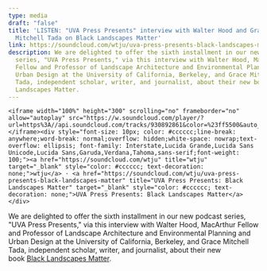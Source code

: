 ```yaml
---
type: media
draft: "false"
title: 'LISTEN: "UVA Press Presents" interview with Walter Hood and Grace
  Mitchell Tada on Black Landscapes Matter'
link: https://soundcloud.com/wtju/uva-press-presents-black-landscapes-matter
description: We are delighted to offer the sixth installment in our new podcast
  series, "UVA Press Presents," via this interview with Walter Hood, MacArthur
  Fellow and Professor of Landscape Architecture and Environmental Planning and
  Urban Design at the University of California, Berkeley, and Grace Mitchell
  Tada, independent scholar, writer, and journalist, about their new book Black
  Landscapes Matter.
---
```

```
<iframe width="100%" height="300" scrolling="no" frameborder="no" allow="autoplay" src="https://w.soundcloud.com/player/?url=https%3A//api.soundcloud.com/tracks/930892861&color=%23ff5500&auto_play=false&hide_related=false&show_comments=true&show_user=true&show_reposts=false&show_teaser=true&visual=true"></iframe><div style="font-size: 10px; color: #cccccc;line-break: anywhere;word-break: normal;overflow: hidden;white-space: nowrap;text-overflow: ellipsis; font-family: Interstate,Lucida Grande,Lucida Sans Unicode,Lucida Sans,Garuda,Verdana,Tahoma,sans-serif;font-weight: 100;"><a href="https://soundcloud.com/wtju" title="wtju" target="_blank" style="color: #cccccc; text-decoration: none;">wtju</a> · <a href="https://soundcloud.com/wtju/uva-press-presents-black-landscapes-matter" title="UVA Press Presents: Black Landscapes Matter" target="_blank" style="color: #cccccc; text-decoration: none;">UVA Press Presents: Black Landscapes Matter</a></div>
```

We are delighted to offer the sixth installment in our new podcast series, "UVA Press Presents," via this interview with Walter Hood, MacArthur Fellow and Professor of Landscape Architecture and Environmental Planning and Urban Design at the University of California, Berkeley, and Grace Mitchell Tada, independent scholar, writer, and journalist, about their new book [Black Landscapes Matter](https://www.upress.virginia.edu/title/5389).